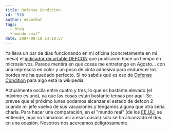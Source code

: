 ```yaml
---
title: Defense Condition
id: '510'
author: neverbot
tags:
  - blog
  - mundo real™
date: 2007-08-10 14:10:57
---
```


Ya lleva un par de días funcionando en mi oficina (concretamente en mi mesa) el [indicador recortable DEFCON](http://www.microsiervos.com/archivo/microciervadas-varias/defcon-recortable.html) que publicaron hace un tiempo en microsiervos. Parece mentira en qué cosas me entretengo en Agosto... con una impresora en color y un poco de cinta adhesiva para endurecer los bordes me ha quedado perfecto. Si no sabéis qué es eso de [Defense Condition](http://en.wikipedia.org/wiki/DEFCON) para algo está la wikipedia.

Actualmente oscila entre cuatro y tres, lo que es bastante elevado (el máximo es uno), ya que las cosas están bastante tensas por aquí. Se prevee que el próximo lunes podamos alcanzar el estado de defcon 2 cuando mi jefe vuelva de sus vacaciones y tengamos alguna que otra seria charla. Para hacer una comparación, en el "mundo real" (de los [EE.UU.](http://en.wikipedia.org/wiki/USA) se entiende, aquí no llamamos así a esas cosas) sólo se ha alcanzado el dos en una ocasión. Nosotros nos acercamos peligrosamente.
